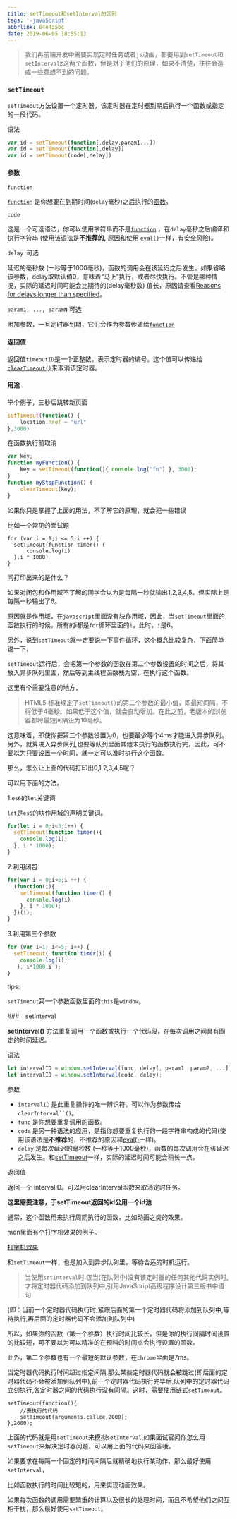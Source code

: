 ```yaml
---
title: setTimeout和setInterval的区别
tags: '-javaScript'
abbrlink: 64e435bc
date: 2019-06-05 18:55:13
---
```

> 我们再前端开发中需要实现定时任务或者`js`动画，都要用到`setTimeout`和`setInterval`z这两个函数，但是对于他们的原理，如果不清楚，往往会造成一些意想不到的问题。

### `setTimeout`

`setTimeout`方法设置一个定时器，该定时器在定时器到期后执行一个函数或指定的一段代码。

 语法

```javascript
var id = setTimeout(function[,delay,param1...])
var id = setTimeout(function[,delay])
var id = setTimeout(code[,delay])
```

#### 参数

`function`

[`function`](https://developer.mozilla.org/zh-CN/docs/Web/JavaScript/Reference/function) 是你想要在到期时间(`delay`毫秒)之后执行的[函数](https://developer.mozilla.org/en-US/docs/JavaScript/Reference/Global_Objects/Function)。

`code`

这是一个可选语法，你可以使用字符串而不是[`function`](https://developer.mozilla.org/zh-CN/docs/Web/JavaScript/Reference/function) ，在`delay`毫秒之后编译和执行字符串 (使用该语法是**不推荐的,** 原因和使用 [`eval()`](https://developer.mozilla.org/zh-CN/docs/Web/JavaScript/Reference/Global_Objects/eval)一样，有安全风险)。

`delay `可选

延迟的毫秒数 (一秒等于1000毫秒)，函数的调用会在该延迟之后发生。如果省略该参数，delay取默认值0，意味着“马上”执行，或者尽快执行。不管是哪种情况，实际的延迟时间可能会比期待的(delay毫秒数) 值长，原因请查看[Reasons for delays longer than specified](https://developer.mozilla.org/zh-CN/docs/Web/API/Window/setTimeout#Reasons_for_delays_longer_than_specified)。

`param1, ..., paramN` 可选

附加参数，一旦定时器到期，它们会作为参数传递给[`function`](https://developer.mozilla.org/zh-CN/docs/Web/JavaScript/Reference/function) 

#### 返回值

返回值`timeoutID`是一个正整数，表示定时器的编号。这个值可以传递给[`clearTimeout()`](https://developer.mozilla.org/zh-CN/docs/Web/API/WindowOrWorkerGlobalScope/clearTimeout)来取消该定时器。

#### 用途

举个例子，三秒后跳转新页面

```javascript
setTimeout(function() {
    location.href = "url"
},3000)
```
在函数执行前取消
```javascript
var key;
function myFunction() {
    key = setTimeout(function(){ console.log("fn") }, 3000);
}
function myStopFunction() {
    clearTimeout(key);
}
```

如果你只是掌握了上面的用法，不了解它的原理，就会犯一些错误

比如一个常见的面试题



```javas
for (var i = 1;i <= 5;i ++) {
  setTimeout(function timer() {
      console.log(i)
  },i * 1000)
}
```

问打印出来的是什么？

如果对闭包和作用域不了解的同学会以为是每隔一秒就输出1,2,3,4,5。但实际上是每隔一秒输出了6。

原因就是作用域，在`javascript`里面没有块作用域，因此，当`setTimeout`里面的函数执行的时候，所有的i都是`for`循环里面的`i`，此时，`i`是6。

另外，说到`setTimeout`就一定要说一下事件循环，这个概念比较复杂，下面简单说一下，

`setTimeout`运行后，会把第一个参数的函数在第二个参数设置的时间之后，将其放入异步队列里面，然后等到主线程函数栈为空，在执行这个函数。

这里有个需要注意的地方，

> HTML5 标准规定了`setTimeout()`的第二个参数的最小值，即最短间隔，不得低于4毫秒。如果低于这个值，就会自动增加。在此之前，老版本的浏览器都将最短间隔设为10毫秒。

这意味着，即使你把第二个参数设置为0，也要最少等个4ms才能进入异步队列。另外，就算进入异步队列,也要等队列里面其他未执行的函数执行完，因此，可不要以为只要设置一个时间，就一定可以准时执行这个函数。

那么，怎么让上面的代码打印出0,1,2,3,4,5呢？

可以用下面的方法。

1.`es6`的`let`关键词

`let`是`es6`的块作用域的声明关键词。

```javascript
for(let i = 0;i<5;i++) {
  setTimeout(function timer(){
    console.log(i);
  }, i * 1000);
}
```

2.利用闭包

```javascript
for(var i = 0;i<5;i ++) {
  (function(i){
    setTimeout(function timer() {
      console.log(i)
    }, i * 1000);
  })(i);
}
```

3.利用第三个参数

```javascript
for (var i=1; i<=5; i++) {
  setTimeout( function timer(i) {
    console.log(i);    
   }, i*1000,i );
}
```

tips:

`setTimeout`第一个参数函数里面的`this`是`window`。

###　setInterval

**setInterval()** 方法重复调用一个函数或执行一个代码段，在每次调用之间具有固定的时间延迟。

语法

```javascript
let intervalID = window.setInterval(func, delay[, param1, param2, ...]);
let intervalID = window.setInterval(code, delay);
```

参数

- `intervalID` 是此重复操作的唯一辨识符，可以作为参数传给`clearInterval``()`。
- `func` 是你想要重复调用的函数。
- `code` 是另一种语法的应用，是指你想要重复执行的一段字符串构成的代码(使用该语法是**不推荐**的，不推荐的原因和[eval()](https://developer.mozilla.org/en-US/docs/JavaScript/Reference/Global_Objects/eval#Don't_use_eval!)一样)。
- `delay` 是每次延迟的毫秒数 (一秒等于1000毫秒)，函数的每次调用会在该延迟之后发生。和[setTimeout](https://developer.mozilla.org/en-US/docs/DOM/window.setTimeout#Minimum_delay_and_timeout_nesting)一样，实际的延迟时间可能会稍长一点。

返回值

返回一个 intervalID。可以用clearInterval函数来取消定时任务。

**这里需要注意，于setTimeout返回的id公用一个id池**

通常，这个函数用来执行周期执行的函数，比如动画之类的效果。

mdn里面有个打字机效果的例子。

[打字机效果](https://mdn.mozillademos.org/files/3997/typewriter.html)

和`setTimeout`一样，也是加入到异步队列里，等待合适的时机运行。

> 当使用`setInterval`时,仅当(在队列中)没有该定时器的任何其他代码实例时,才将定时器代码添加到队列中,引用JavaScript高级程序设计第三版书中语句

(即：当前一个定时器代码执行时,紧跟后面的第一个定时器代码将添加到队列中,等待执行,再后面的定时器代码不会添加到队列中)

所以，如果你的函数（第一个参数）执行时间比较长，但是你的执行间隔时间设置的比较短，可不要以为可以精准的在预料的时间点会执行设置的函数。

此外，第二个参数也有一个最短的默认参数，在`chrome`里面是7ms。

当定时器代码执行时间超过指定间隔,那么某些定时器代码就会被跳过(即后面的定时器代码不会被添加到队列中),前一个定时器代码执行完毕后,队列中的定时器代码立刻执行,各定时器之间的代码执行没有间隔。这时，需要使用链式`setTimeout`。

```javas
setTimeout(function(){
    //要执行的代码 
    setTimeout(arguments.callee,2000);                   
},2000);
```



上面的代码就是用`setTimeout`来模拟`setInterval`,如果面试官问你怎么用`setTimeout`来解决定时器问题，可以用上面的代码来回答哦。



如果要求在每隔一个固定的时间间隔后就精确地执行某动作，那么最好使用`setInterval`，

比如函数执行的时间比较短的，用来实现动画效果。

如果每次函数的调用需要繁重的计算以及很长的处理时间，而且不希望他们之间互相干扰，那么最好使用`setTimeout`。